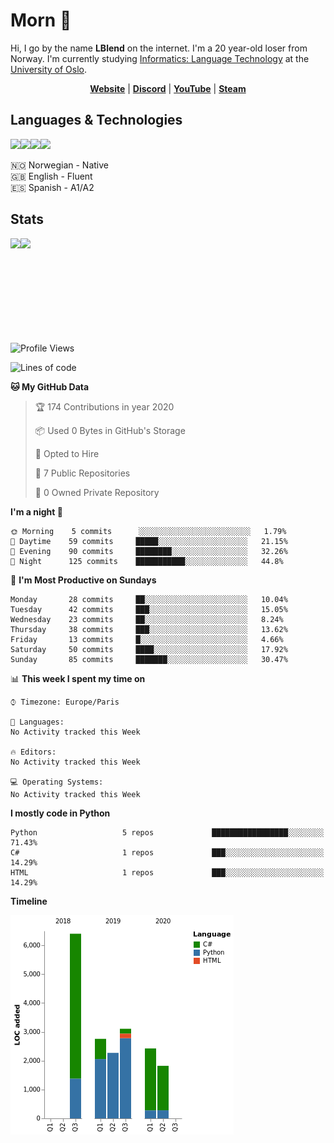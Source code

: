 # Morn 👋

Hi, I go by the name **LBlend** on the internet. I'm a 20 year-old loser from Norway. I'm currently studying [Informatics: Language Technology](https://translate.google.no/translate?sl=auto&tl=en&u=https%3A%2F%2Fwww.uio.no%2Fstudier%2Fprogram%2Finformatikk-sprakteknologi%2Findex.html) at the [University of Oslo](https://www.uio.no/english/).

<p align="center">
  <strong><a href="https://lblend.moe">Website</a></strong> |
  <strong><a href="https://discord.com/users/170506717140877312">Discord</a></strong> |
  <strong><a href="https://www.youtube.com/channel/UCBXEB_WzQIzF98gMNw8xAEQ">YouTube</a></strong> |
  <strong><a href="https://steamcommunity.com/id/lblend">Steam</a></strong>
</p>


## Languages & Technologies

<a href="https://www.python.org/"><img src="https://img.shields.io/badge/python%20-%2314354C.svg?&style=for-the-badge&logo=python&logoColor=white"/></a><a href="https://en.wikipedia.org/wiki/HTML5"><img src="https://img.shields.io/badge/html5%20-%23E34F26.svg?&style=for-the-badge&logo=html5&logoColor=white"/></a><a href="https://en.wikipedia.org/wiki/Cascading_Style_Sheets"><img src="https://img.shields.io/badge/css3%20-%231572B6.svg?&style=for-the-badge&logo=css3&logoColor=white"/></a><a href="https://www.mongodb.com/"><img src ="https://img.shields.io/badge/MongoDB-%234ea94b.svg?&style=for-the-badge&logo=mongodb&logoColor=white"/></a>

🇳🇴 Norwegian - Native
<br>
🇬🇧 English - Fluent
<br>
🇪🇸 Spanish - A1/A2


## Stats

<a href="https://github.com/LBlend">
  <img align="left" src="https://github-readme-stats.vercel.app/api?username=LBlend&show_icons=true&theme=tokyonight" />
</a>
<a href="https://github.com/LBlend">
  <img align="left" src="https://github-readme-stats.vercel.app/api/top-langs/?username=LBlend" />
</a>

<br />
<br />
<br />
<br />
<br />
<br />
<br />
<br />
<br />

<!--START_SECTION:waka-->
![Profile Views](http://img.shields.io/badge/Profile%20Views-8-blue)

![Lines of code](https://img.shields.io/badge/From%20Hello%20World%20I've%20written-221953%20Lines%20of%20code-blue)

**🐱 My GitHub Data** 

> 🏆 174 Contributions in year 2020
 > 
> 📦 Used 0 Bytes in GitHub's Storage 
 > 
> 💼 Opted to Hire
 > 
> 📜 7 Public Repositories 
 > 
> 🔑 0 Owned Private Repository 
 > 
**I'm a night 🦉** 

```text
🌞 Morning    5 commits      ░░░░░░░░░░░░░░░░░░░░░░░░░   1.79% 
🌆 Daytime    59 commits     █████░░░░░░░░░░░░░░░░░░░░   21.15% 
🌃 Evening    90 commits     ████████░░░░░░░░░░░░░░░░░   32.26% 
🌙 Night      125 commits    ███████████░░░░░░░░░░░░░░   44.8%

```
📅 **I'm Most Productive on Sundays** 

```text
Monday       28 commits     ██░░░░░░░░░░░░░░░░░░░░░░░   10.04% 
Tuesday      42 commits     ███░░░░░░░░░░░░░░░░░░░░░░   15.05% 
Wednesday    23 commits     ██░░░░░░░░░░░░░░░░░░░░░░░   8.24% 
Thursday     38 commits     ███░░░░░░░░░░░░░░░░░░░░░░   13.62% 
Friday       13 commits     █░░░░░░░░░░░░░░░░░░░░░░░░   4.66% 
Saturday     50 commits     ████░░░░░░░░░░░░░░░░░░░░░   17.92% 
Sunday       85 commits     ███████░░░░░░░░░░░░░░░░░░   30.47%

```


📊 **This week I spent my time on** 

```text
⌚︎ Timezone: Europe/Paris

💬 Languages: 
No Activity tracked this Week

🔥 Editors: 
No Activity tracked this Week

💻 Operating Systems: 
No Activity tracked this Week

```

**I mostly code in Python** 

```text
Python                   5 repos             █████████████████░░░░░░░░   71.43% 
C#                       1 repos             ███░░░░░░░░░░░░░░░░░░░░░░   14.29% 
HTML                     1 repos             ███░░░░░░░░░░░░░░░░░░░░░░   14.29%

```


**Timeline**

![Chart not found](https://github.com/LBlend/LBlend/blob/master/charts/bar_graph.png) 


<!--END_SECTION:waka-->
